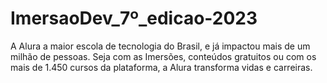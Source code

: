 


# ImersaoDev_7º_edicao-2023
A Alura a maior escola de tecnologia do Brasil, e já impactou mais de um milhão de pessoas. Seja com as Imersões, conteúdos gratuitos ou com os mais de 1.450 cursos da plataforma, a Alura transforma vidas e carreiras.
